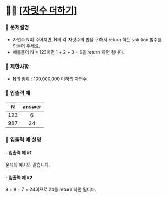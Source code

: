# ✍🏻 <a href = "https://programmers.co.kr/learn/courses/30/lessons/12931" target=_blank >[자릿수 더하기]</a>

### 📖 문제설명

- 자연수 N이 주어지면, N의 각 자릿수의 합을 구해서 return 하는 solution 함수를 만들어 주세요.
- 예를들어 N = 123이면 1 + 2 + 3 = 6을 return 하면 됩니다.

### 📖 제한사항

- N의 범위 : 100,000,000 이하의 자연수

### 📖 입출력 예

|  N  | answer |
| :-: | :----: |
| 123 |   6    |
| 987 |   24   |

### 📖 입출력 예 설명

#### - 입출력 예 #1

문제의 예시와 같습니다.

#### - 입출력 예 #2

9 + 8 + 7 = 24이므로 24를 return 하면 됩니다.
